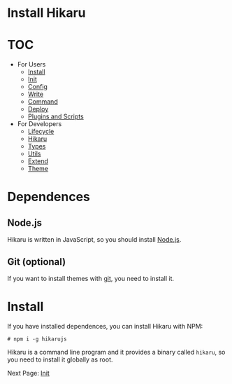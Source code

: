 Install Hikaru
==============

# TOC

- For Users
    - [Install](../user/install.md)
    - [Init](../user/init.md)
    - [Config](../user/config.md)
    - [Write](../user/write.md)
    - [Command](../user/command.md)
    - [Deploy](../user/deploy.md)
    - [Plugins and Scripts](../user/plugins-and-scripts.md)
- For Developers
    - [Lifecycle](../dev/lifecycle.md)
    - [Hikaru](../dev/hikaru.md)
    - [Types](../dev/types.md)
    - [Utils](../dev/utils.md)
    - [Extend](../dev/extend.md)
    - [Theme](../dev/theme.md)

# Dependences

## Node.js

Hikaru is written in JavaScript, so you should install [Node.js](https://nodejs.org/).

## Git (optional)

If you want to install themes with [git](https://git-scm.com/), you need to install it.

# Install

If you have installed dependences, you can install Hikaru with NPM:

```
# npm i -g hikarujs
```

Hikaru is a command line program and it provides a binary called `hikaru`, so you need to install it globally as root.

Next Page: [Init](init.md)
